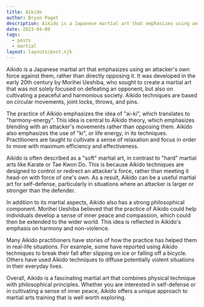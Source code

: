 ```yaml
---
title: Aikido
author: Bryan Paget
description: Aikido is a Japanese martial art that emphasizes using an attacker's own force against them, rather than directly opposing it.
date: 2023-04-09
tags:
  - posts
  - martial
layout: layouts/post.njk
---
```


Aikido is a Japanese martial art that emphasizes using an attacker's own force against them, rather than directly opposing it. It was developed in the early 20th century by Morihei Ueshiba, who sought to create a martial art that was not solely focused on defeating an opponent, but also on cultivating a peaceful and harmonious society. Aikido techniques are based on circular movements, joint locks, throws, and pins.

The practice of Aikido emphasizes the idea of "ai-ki", which translates to "harmony-energy". This idea is central to Aikido theory, which emphasizes blending with an attacker's movements rather than opposing them. Aikido also emphasizes the use of "ki", or life energy, in its techniques. Practitioners are taught to cultivate a sense of relaxation and focus in order to move with maximum efficiency and effectiveness.

Aikido is often described as a "soft" martial art, in contrast to "hard" martial arts like Karate or Tae Kwon Do. This is because Aikido techniques are designed to control or redirect an attacker's force, rather than meeting it head-on with force of one's own. As a result, Aikido can be a useful martial art for self-defense, particularly in situations where an attacker is larger or stronger than the defender.

In addition to its martial aspects, Aikido also has a strong philosophical component. Morihei Ueshiba believed that the practice of Aikido could help individuals develop a sense of inner peace and compassion, which could then be extended to the wider world. This idea is reflected in Aikido's emphasis on harmony and non-violence.

Many Aikido practitioners have stories of how the practice has helped them in real-life situations. For example, some have reported using Aikido techniques to break their fall after slipping on ice or falling off a bicycle. Others have used Aikido techniques to diffuse potentially violent situations in their everyday lives.

Overall, Aikido is a fascinating martial art that combines physical technique with philosophical principles. Whether you are interested in self-defense or in cultivating a sense of inner peace, Aikido offers a unique approach to martial arts training that is well worth exploring.
